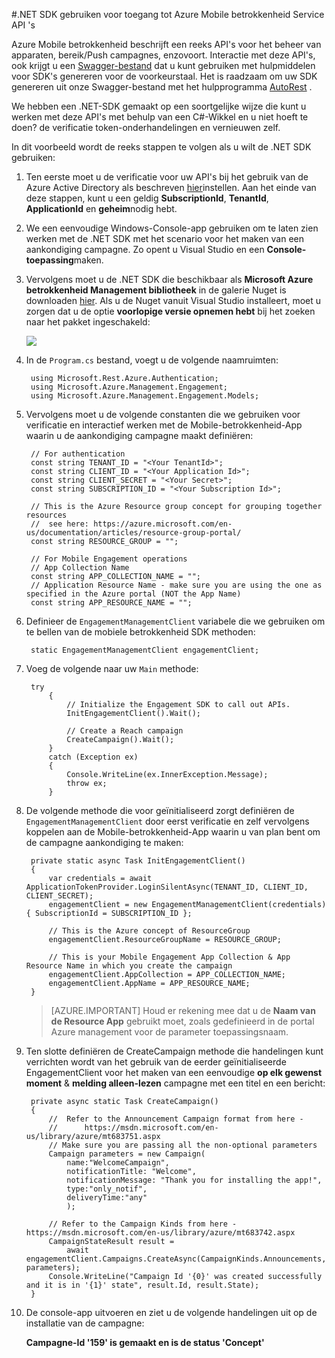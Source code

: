 <properties 
    pageTitle=".NET SDK gebruiken voor toegang tot Azure Mobile betrokkenheid Service API 's" 
    description="Wordt beschreven hoe u de mobiele betrokkenheid .NET SDK gebruiken voor toegang tot Azure Mobile betrokkenheid Service API 's"        
    services="mobile-engagement" 
    documentationCenter="mobile" 
    authors="piyushjo" 
    manager="erikre" 
    editor="" />

<tags 
    ms.service="mobile-engagement" 
    ms.workload="mobile" 
    ms.tgt_pltfrm="mobile-multiple" 
    ms.devlang="dotnet" 
    ms.topic="article" 
    ms.date="08/19/2016" 
    ms.author="piyushjo" />

#<a name="using-net-sdk-to-access-azure-mobile-engagement-service-apis"></a>.NET SDK gebruiken voor toegang tot Azure Mobile betrokkenheid Service API 's

Azure Mobile betrokkenheid beschrijft een reeks API's voor het beheer van apparaten, bereik/Push campagnes, enzovoort. Interactie met deze API's, ook krijgt u een [Swagger-bestand](https://github.com/Azure/azure-rest-api-specs/blob/master/arm-mobileengagement/2014-12-01/swagger/mobile-engagement.json) dat u kunt gebruiken met hulpmiddelen voor SDK's genereren voor de voorkeurstaal. Het is raadzaam om uw SDK genereren uit onze Swagger-bestand met het hulpprogramma [AutoRest](https://github.com/Azure/AutoRest) . 

We hebben een .NET-SDK gemaakt op een soortgelijke wijze die kunt u werken met deze API's met behulp van een C#-Wikkel en u niet hoeft te doen? de verificatie token-onderhandelingen en vernieuwen zelf.  

In dit voorbeeld wordt de reeks stappen te volgen als u wilt de .NET SDK gebruiken:

1. Ten eerste moet u de verificatie voor uw API's bij het gebruik van de Azure Active Directory als beschreven [hier](mobile-engagement-api-authentication.md#authentication)instellen. Aan het einde van deze stappen, kunt u een geldig **SubscriptionId**, **TenantId**, **ApplicationId** en **geheim**nodig hebt. 

2. We een eenvoudige Windows-Console-app gebruiken om te laten zien werken met de .NET SDK met het scenario voor het maken van een aankondiging campagne. Zo opent u Visual Studio en een **Console-toepassing**maken.   

3. Vervolgens moet u de .NET SDK die beschikbaar als **Microsoft Azure betrokkenheid Management bibliotheek** in de galerie Nuget is downloaden [hier](https://www.nuget.org/packages/Microsoft.Azure.Management.Engagement/).
Als u de Nuget vanuit Visual Studio installeert, moet u zorgen dat u de optie **voorlopige versie opnemen hebt** bij het zoeken naar het pakket ingeschakeld:

    ![][1]

4. In de `Program.cs` bestand, voegt u de volgende naamruimten:

        using Microsoft.Rest.Azure.Authentication;
        using Microsoft.Azure.Management.Engagement;
        using Microsoft.Azure.Management.Engagement.Models;

5. Vervolgens moet u de volgende constanten die we gebruiken voor verificatie en interactief werken met de Mobile-betrokkenheid-App waarin u de aankondiging campagne maakt definiëren:

        // For authentication
        const string TENANT_ID = "<Your TenantId>";
        const string CLIENT_ID = "<Your Application Id>";
        const string CLIENT_SECRET = "<Your Secret>";
        const string SUBSCRIPTION_ID = "<Your Subscription Id>";

        // This is the Azure Resource group concept for grouping together resources 
        //  see here: https://azure.microsoft.com/en-us/documentation/articles/resource-group-portal/
        const string RESOURCE_GROUP = "";

        // For Mobile Engagement operations
        // App Collection Name 
        const string APP_COLLECTION_NAME = "";
        // Application Resource Name - make sure you are using the one as specified in the Azure portal (NOT the App Name)
        const string APP_RESOURCE_NAME = "";

6. Definieer de `EngagementManagementClient` variabele die we gebruiken om te bellen van de mobiele betrokkenheid SDK methoden:

        static EngagementManagementClient engagementClient; 

7. Voeg de volgende naar uw `Main` methode:

        try
            {
                // Initialize the Engagement SDK to call out APIs. 
                InitEngagementClient().Wait();

                // Create a Reach campaign
                CreateCampaign().Wait();
            }
            catch (Exception ex)
            {
                Console.WriteLine(ex.InnerException.Message);
                throw ex;
            }

8. De volgende methode die voor geïnitialiseerd zorgt definiëren de `EngagementManagementClient` door eerst verificatie en zelf vervolgens koppelen aan de Mobile-betrokkenheid-App waarin u van plan bent om de campagne aankondiging te maken:

        private static async Task InitEngagementClient()
        {
            var credentials = await ApplicationTokenProvider.LoginSilentAsync(TENANT_ID, CLIENT_ID, CLIENT_SECRET);
            engagementClient = new EngagementManagementClient(credentials) { SubscriptionId = SUBSCRIPTION_ID };
            
            // This is the Azure concept of ResourceGroup
            engagementClient.ResourceGroupName = RESOURCE_GROUP;

            // This is your Mobile Engagement App Collection & App Resource Name in which you create the campaign
            engagementClient.AppCollection = APP_COLLECTION_NAME;
            engagementClient.AppName = APP_RESOURCE_NAME;
        }

    > [AZURE.IMPORTANT] Houd er rekening mee dat u de **Naam van de Resource App** gebruikt moet, zoals gedefinieerd in de portal Azure management voor de parameter toepassingsnaam. 

9. Ten slotte definiëren de CreateCampaign methode die handelingen kunt verrichten wordt van het gebruik van de eerder geïnitialiseerde EngagementClient voor het maken van een eenvoudige **op elk gewenst moment** & **melding alleen-lezen** campagne met een titel en een bericht: 

        private async static Task CreateCampaign()
        {
            //  Refer to the Announcement Campaign format from here - 
            //      https://msdn.microsoft.com/en-us/library/azure/mt683751.aspx
            // Make sure you are passing all the non-optional parameters
            Campaign parameters = new Campaign(
                name:"WelcomeCampaign",
                notificationTitle: "Welcome", 
                notificationMessage: "Thank you for installing the app!",
                type:"only_notif",
                deliveryTime:"any"
                );

            // Refer to the Campaign Kinds from here - https://msdn.microsoft.com/en-us/library/azure/mt683742.aspx
            CampaignStateResult result = 
                await engagementClient.Campaigns.CreateAsync(CampaignKinds.Announcements, parameters);
            Console.WriteLine("Campaign Id '{0}' was created successfully and it is in '{1}' state", result.Id, result.State);
        }

10. De console-app uitvoeren en ziet u de volgende handelingen uit op de installatie van de campagne:

    **Campagne-Id '159' is gemaakt en is de status 'Concept'**

<!-- Images. -->

[1]: ./media/mobile-engagement-dotnet-sdk-service-api/include-prerelease.png
